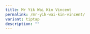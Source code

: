 ```yaml
---
title: Mr Yik Wai Kin Vincent
permalink: /mr-yik-wai-kin-vincent/
variant: tiptap
description: ""
---
```

<p></p>
